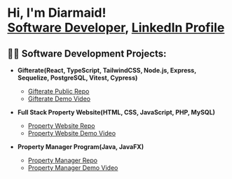 <h1>Hi, I'm Diarmaid! <br/><a href="https://github.com/Diarmaid-H">Software Developer</a>, <a href="https://www.linkedin.com/in/diarmaid-hughes-a9ab9a169/">LinkedIn Profile</a>

<h2>👨‍💻 Software Development Projects:</h2>

- <b>Gifterate(React, TypeScript, TailwindCSS, Node.js, Express, Sequelize, PostgreSQL, Vitest, Cypress)</b>
  - [Gifterate Public Repo](https://github.com/Diarmaid-H/gifterate-public)
  - [Gifterate Demo Video](https://youtu.be/bLWAr-ZOzJk)

- <b>Full Stack Property Website(HTML, CSS, JavaScript, PHP, MySQL)</b>
  - [Property Website Repo](https://github.com/Diarmaid-H/Full-Stack-Property-Website)
  - [Property Website Demo Video](https://youtu.be/I5vOtfzBgjs)
    
- <b>Property Manager Program(Java, JavaFX)</b>
  - [Property Manager Repo](https://github.com/Diarmaid-H/Property-Manager-Program)
  - [Property Manager Demo Video](https://youtu.be/EHen5lP-RLI)

